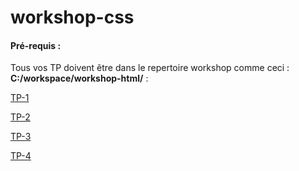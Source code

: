 # workshop-css

#### Pré-requis :
Tous vos TP doivent être dans le repertoire workshop comme ceci : **C:/workspace/workshop-html/** : 


[TP-1](tp-1.md)

[TP-2](tp-2.md)

[TP-3](tp-3/tp-3.md)

[TP-4](tp-4/tp-4.md)
